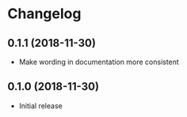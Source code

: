 # Changelog

## 0.1.1 (2018-11-30)

* Make wording in documentation more consistent

## 0.1.0 (2018-11-30)

* Initial release
